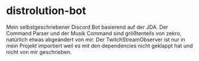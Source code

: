 # distrolution-bot
Mein selbstgeschriebener Discord Bot basierend auf der JDA. Der Command Parser und der Musik Command sind größtenteils von zekro, natürlich etwas abgeändert von mir. Der TwitchStreamObserver ist nur in mein Projekt importiert weil es mit den dependencies nicht geklappt hat und nicht von mir geschrieben.
